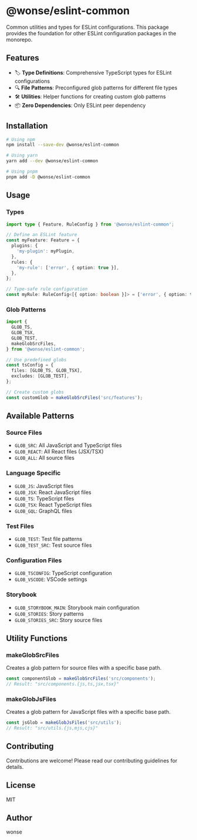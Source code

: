 # @wonse/eslint-common

Common utilities and types for ESLint configurations. This package provides the foundation for other ESLint configuration packages in the monorepo.

## Features

- 🏷 **Type Definitions**: Comprehensive TypeScript types for ESLint configurations
- 🔍 **File Patterns**: Preconfigured glob patterns for different file types
- 🛠 **Utilities**: Helper functions for creating custom glob patterns
- 📦 **Zero Dependencies**: Only ESLint peer dependency

## Installation

```bash
# Using npm
npm install --save-dev @wonse/eslint-common

# Using yarn
yarn add --dev @wonse/eslint-common

# Using pnpm
pnpm add -D @wonse/eslint-common
```

## Usage

### Types

```typescript
import type { Feature, RuleConfig } from '@wonse/eslint-common';

// Define an ESLint feature
const myFeature: Feature = {
  plugins: {
    'my-plugin': myPlugin,
  },
  rules: {
    'my-rule': ['error', { option: true }],
  },
};

// Type-safe rule configuration
const myRule: RuleConfig<[{ option: boolean }]> = ['error', { option: true }];
```

### Glob Patterns

```typescript
import {
  GLOB_TS,
  GLOB_TSX,
  GLOB_TEST,
  makeGlobSrcFiles,
} from '@wonse/eslint-common';

// Use predefined globs
const tsConfig = {
  files: [GLOB_TS, GLOB_TSX],
  excludes: [GLOB_TEST],
};

// Create custom globs
const customGlob = makeGlobSrcFiles('src/features');
```

## Available Patterns

### Source Files
- `GLOB_SRC`: All JavaScript and TypeScript files
- `GLOB_REACT`: All React files (JSX/TSX)
- `GLOB_ALL`: All source files

### Language Specific
- `GLOB_JS`: JavaScript files
- `GLOB_JSX`: React JavaScript files
- `GLOB_TS`: TypeScript files
- `GLOB_TSX`: React TypeScript files
- `GLOB_GQL`: GraphQL files

### Test Files
- `GLOB_TEST`: Test file patterns
- `GLOB_TEST_SRC`: Test source files

### Configuration Files
- `GLOB_TSCONFIG`: TypeScript configuration
- `GLOB_VSCODE`: VSCode settings

### Storybook
- `GLOB_STORYBOOK_MAIN`: Storybook main configuration
- `GLOB_STORIES`: Story patterns
- `GLOB_STORIES_SRC`: Story source files

## Utility Functions

### makeGlobSrcFiles
Creates a glob pattern for source files with a specific base path.

```typescript
const componentGlob = makeGlobSrcFiles('src/components');
// Result: "src/components.{js,ts,jsx,tsx}"
```

### makeGlobJsFiles
Creates a glob pattern for JavaScript files with a specific base path.

```typescript
const jsGlob = makeGlobJsFiles('src/utils');
// Result: "src/utils.{js,mjs,cjs}"
```

## Contributing

Contributions are welcome! Please read our contributing guidelines for details.

## License

MIT

## Author

wonse 